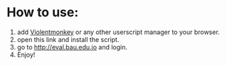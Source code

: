 # How to use:
1. add [Violentmonkey](https://violentmonkey.github.io/) or any other userscript manager to your browser.
1. open this link and install the script.
1. go to http://eval.bau.edu.jo and login.
1. Enjoy!
